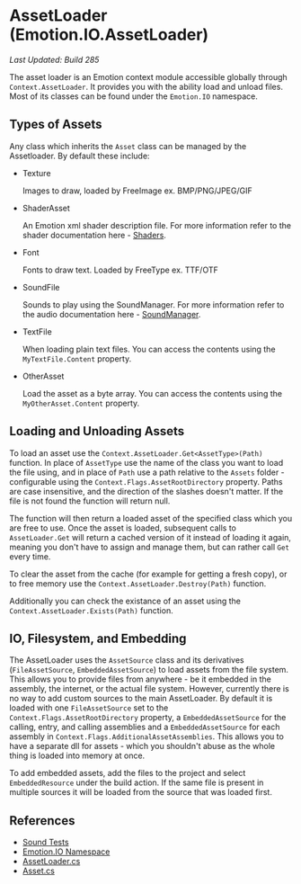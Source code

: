 # AssetLoader (Emotion.IO.AssetLoader)

_Last Updated: Build 285_

The asset loader is an Emotion context module accessible globally through `Context.AssetLoader`. It provides you with the ability load and unload files. Most of its classes can be found under the `Emotion.IO` namespace.

## Types of Assets

Any class which inherits the `Asset` class can be managed by the Assetloader. By default these include:

- Texture

    Images to draw, loaded by FreeImage ex. BMP/PNG/JPEG/GIF
- ShaderAsset

    An Emotion xml shader description file. For more information refer to the shader documentation here - [Shaders](./Documents/Shaders).
- Font

    Fonts to draw text. Loaded by FreeType ex. TTF/OTF
- SoundFile

    Sounds to play using the SoundManager. For more information refer to the audio documentation here - [SoundManager](./Documents/SoundManager).
- TextFile

    When loading plain text files. You can access the contents using the `MyTextFile.Content` property.
- OtherAsset

    Load the asset as a byte array. You can access the contents using the `MyOtherAsset.Content` property.

## Loading and Unloading Assets

To load an asset use the `Context.AssetLoader.Get<AssetType>(Path)` function. In place of `AssetType` use the name of the class you want to load the file using, and in place of `Path` use a path relative to the `Assets` folder - configurable using the `Context.Flags.AssetRootDirectory` property. Paths are case insensitive, and the direction of the slashes doesn't matter. If the file is not found the function will return null.

The function will then return a loaded asset of the specified class which you are free to use. Once the asset is loaded, subsequent calls to `AssetLoader.Get` will return a cached version of it instead of loading it again, meaning you don't have to assign and manage them, but can rather call `Get` every time.

To clear the asset from the cache (for example for getting a fresh copy), or to free memory use the `Context.AssetLoader.Destroy(Path)` function.

Additionally you can check the existance of an asset using the `Context.AssetLoader.Exists(Path)` function.

## IO, Filesystem, and Embedding

The AssetLoader uses the `AssetSource` class and its derivatives (`FileAssetSource`, `EmbeddedAssetSource`) to load assets from the file system. This allows you to provide files from anywhere - be it embedded in the assembly, the internet, or the actual file system. However, currently there is no way to add custom sources to the main AssetLoader. By default it is loaded with one `FileAssetSource` set to the `Context.Flags.AssetRootDirectory` property, a `EmbeddedAssetSource` for the calling, entry, and calling assemblies and a `EmbeddedAssetSource` for each assembly in `Context.Flags.AdditionalAssetAssemblies`. This allows you to have a separate dll for assets - which you shouldn't abuse as the whole thing is loaded into memory at once.

To add embedded assets, add the files to the project and select `EmbeddedResource` under the build action. If the same file is present in multiple sources it will be loaded from the source that was loaded first.

## References

- [Sound Tests](https://github.com/Cryru/Emotion/blob/master/Emotion.Tests/src/Tests/Assets.cs)
- [Emotion.IO Namespace](https://github.com/Cryru/Emotion/tree/master/EmotionCore/src/IO)
- [AssetLoader.cs](https://github.com/Cryru/Emotion/blob/master/EmotionCore/src/IO/AssetLoader.cs)
- [Asset.cs](https://github.com/Cryru/Emotion/blob/master/EmotionCore/src/IO/Asset.cs)
